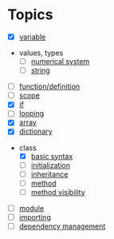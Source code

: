 # Topics

- [x] [variable](./E_variable)
- values, types
  - [ ] [numerical system](./E_type/E_num)
  - [ ] [string](./E_type/E_str)
- [ ] [function/definition](./E_def)
- [ ] [scope](./E_scope)
- [x] [if](./E_if)
- [ ] [looping](./E_loop)
- [x] [array](./E_array)
- [x] [dictionary](./E_dictionary)
- class
  - [x] [basic syntax](./E_class/E_basic)
  - [ ] [initialization](./E_class/E_init)
  - [ ] [inheritance](./E_class/E_inh)
  - [ ] [method](./E_class/E_method)
  - [ ] [method visibility](./E_class/E_method_vis)
- [ ] [module](./E_module)
- [ ] [importing](./E_import)
- [ ] [dependency management](./E_dep)
